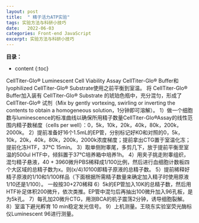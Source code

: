 ```yaml
---
layout: post
title:  " 精子活力ATP实验"
tags: 实验方法与科研小技巧
date:   2022-06-03
categories: Front-end JavaScript
excerpt: 实验方法与科研小技巧
---
```



**目录：**

* content
{:toc}


CellTiter-Glo® Luminescent Cell Viability Assay
CellTiter-Glo® Buffer和lyophilized CellTiter-Glo® Substrate使用之前平衡到室温。
将 CellTiter-Glo® Buffer加入装有 CellTiter-Glo® Substrate 的琥珀色瓶中，充分混匀，形成了 CellTiter-Glo® 试剂（Mix by gently vortexing, swirling or inverting the contents to obtain a homogeneous solution，1分钟即可溶解）。
1）做一个细胞数与luminescence的标准曲线以确保所用精子数量CellTiter-Glo®Assay的线性范围内精子数梯度（cells per well）：0，5k，10k，20k，40k，80k，200k，2000k。
2）提前准备好16个1.5mL的EP管，分别标记好KO和对照的0，5k，10k，20k，40k，80k，200k，2000k浓度梯度；提前拿出CTG置于室温化冻；提前化冻HTF，37℃ 15min。
3）取单侧附睾尾，多剪几下，放于提前平衡至室温的500ul HTF中，倾斜置于37℃培养箱中培养1h。
4）用夹子挑走附睾组织，混匀精子悬液，40 + 3960微升PBS稀释成1/100比例，然后进行血细胞计数板四个大区域的总精子数为x。则(x/4)*10*100即精子原液的总精子数。
5）提前稀释好精子原液的1/10和1/100样品（下面根据所需精子数量来确定加入精子时使用原液1/10还是1/100）。   一般按30+270稀释
6）5k的EP管加入10K的总精子数，然后用HTF补足体积200微升，依次类推。EP管中混匀后再抽出100微升加入96孔板，是为5k孔。
7）每孔加20微升CTG，用测BCA的机子震荡2分钟，诱导细胞裂解。 
8）室温下避光孵育 10 min稳定发光信号。
9）上机测量。王晓东实验室荧光酶标仪Luminescent 96进行测量。
